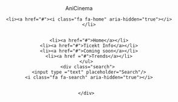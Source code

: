 <html>
    <head>
        <meta http-equiv="X-UA-Compatible" content="IE=7">
        <meta http-equiv="cleartype" content="on"/>
        <title>CineAnime</title>
        <meta name="description" content="CineAnime"/>
        <meta name="keywords" content="CineAnime, Kosove, Prishtine, Cinema, Anime, Movies "/>
        <meta http-equiv="content-language" content="en" />
        <meta name="viewport" content="width=device-width, initial-scale=1.0, maximum-scale=1.0" />
        <link rel="icon" type="image/ico" href="images/favicon.jpg.ico">
        <link rel="stylesheet" href="style.css" type="text/css"></link>
    </head>
</html>
<body>
<body>
  <header>
    <a ref="#" class="logo">AniCinema</a>
      <ul class="nav">

        <li><a href="#"><i class="fa fa-home" aria-hidden="true"></i>
        </li>


        <li><a href="#">Home</a></li>
        <li><a href="#">Ticekt Info</a></li>
        <li><a href="#">Coming soon</a></li>
        <li><a href ="#">Trends</a></li>
      </ul>
       <div class="search">
        <input type ="text" placeholder="Search"/>
        <i class="fa fa-search" aria-hidden="true"></i>

     
      </div>
  </header>
  
</body>
